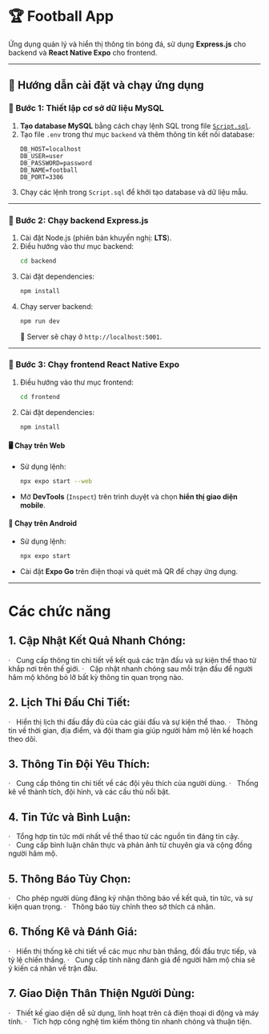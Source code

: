 # 🏆 Football App

Ứng dụng quản lý và hiển thị thông tin bóng đá, sử dụng **Express.js** cho backend và **React Native Expo** cho frontend.

---

## 🚀 Hướng dẫn cài đặt và chạy ứng dụng

### 💪 Bước 1: Thiết lập cơ sở dữ liệu MySQL
1. **Tạo database MySQL** bằng cách chạy lệnh SQL trong file [`Script.sql`](./Script.sql).
2. Tạo file `.env` trong thư mục `backend` và thêm thông tin kết nối database:
   ```env
   DB_HOST=localhost
   DB_USER=user
   DB_PASSWORD=password
   DB_NAME=football
   DB_PORT=3306
   ```
3. Chạy các lệnh trong `Script.sql` để khởi tạo database và dữ liệu mẫu.

---

### 🔧 Bước 2: Chạy backend Express.js
1. Cài đặt Node.js (phiên bản khuyến nghị: **LTS**).
2. Điều hướng vào thư mục backend:
   ```sh
   cd backend
   ```
3. Cài đặt dependencies:
   ```sh
   npm install
   ```
4. Chạy server backend:
   ```sh
   npm run dev
   ```
   🚀 Server sẽ chạy ở `http://localhost:5001`.

---

### 📱 Bước 3: Chạy frontend React Native Expo
1. Điều hướng vào thư mục frontend:
   ```sh
   cd frontend
   ```
2. Cài đặt dependencies:
   ```sh
   npm install
   ```

#### 🖥️ **Chạy trên Web**
- Sử dụng lệnh:
  ```sh
  npx expo start --web
  ```
- Mở **DevTools** (`Inspect`) trên trình duyệt và chọn **hiển thị giao diện mobile**.

#### 📱 **Chạy trên Android**
- Sử dụng lệnh:
  ```sh
  npx expo start
  ```
- Cài đặt **Expo Go** trên điện thoại và quét mã QR để chạy ứng dụng.

---




# Các chức năng
## 1. Cập Nhật Kết Quả Nhanh Chóng:
·   Cung cấp thông tin chi tiết về kết quả các trận đấu và sự kiện thể thao từ khắp nơi trên thế giới.
·   Cập nhật nhanh chóng sau mỗi trận đấu để người hâm mộ không bỏ lỡ bất kỳ thông tin quan trọng nào.
## 2. Lịch Thi Đấu Chi Tiết:
·   Hiển thị lịch thi đấu đầy đủ của các giải đấu và sự kiện thể thao.
·   Thông tin về thời gian, địa điểm, và đội tham gia giúp người hâm mộ lên kế hoạch theo dõi.
## 3. Thông Tin Đội Yêu Thích:
·   Cung cấp thông tin chi tiết về các đội yêu thích của người dùng.
·   Thống kê về thành tích, đội hình, và các cầu thủ nổi bật.
## 4. Tin Tức và Bình Luận:
·   Tổng hợp tin tức mới nhất về thể thao từ các nguồn tin đáng tin cậy.
·   Cung cấp bình luận chân thực và phản ảnh từ chuyên gia và cộng đồng người hâm mộ.
## 5. Thông Báo Tùy Chọn:
·   Cho phép người dùng đăng ký nhận thông báo về kết quả, tin tức, và sự kiện quan trọng.
·   Thông báo tùy chỉnh theo sở thích cá nhân.
## 6. Thống Kê và Đánh Giá:
·   Hiển thị thống kê chi tiết về các mục như bàn thắng, đối đầu trực tiếp, và tỷ lệ chiến thắng.
·   Cung cấp tính năng đánh giá để người hâm mộ chia sẻ ý kiến cá nhân về trận đấu.
## 7. Giao Diện Thân Thiện Người Dùng:
·   Thiết kế giao diện dễ sử dụng, linh hoạt trên cả điện thoại di động và máy tính.
·   Tích hợp công nghệ tìm kiếm thông tin nhanh chóng và thuận tiện.